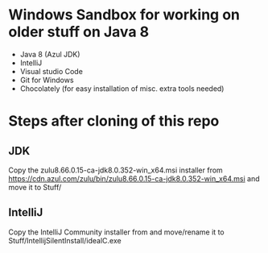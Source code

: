 # Windows Sandbox for working on older stuff on Java 8
 - Java 8 (Azul JDK)
 - IntelliJ
 - Visual studio Code
 - Git for Windows
 - Chocolately (for easy installation of misc. extra tools needed)

# Steps after cloning of this repo

## JDK
Copy the zulu8.66.0.15-ca-jdk8.0.352-win_x64.msi installer from https://cdn.azul.com/zulu/bin/zulu8.66.0.15-ca-jdk8.0.352-win_x64.msi and move it to Stuff/

## IntelliJ
Copy the IntelliJ Community installer from and move/rename it to Stuff/IntellijSilentInstall/idealC.exe

